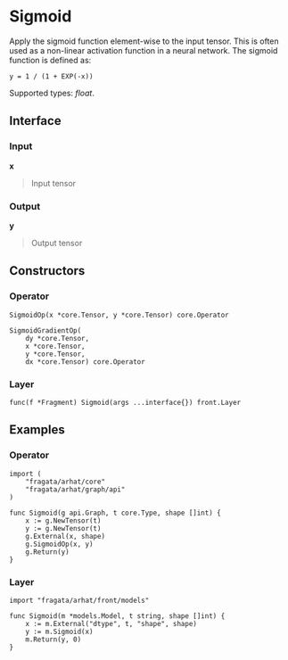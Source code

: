 
# Sigmoid

Apply the sigmoid function element-wise to the input tensor. This is often used
as a non-linear activation function in a neural network. The sigmoid function is
defined as:

    y = 1 / (1 + EXP(-x))

Supported types: *float*.

## Interface

### Input

**x**

>Input tensor

### Output

**y**

>Output tensor

## Constructors

### Operator


```
SigmoidOp(x *core.Tensor, y *core.Tensor) core.Operator

SigmoidGradientOp(
    dy *core.Tensor,
    x *core.Tensor,
    y *core.Tensor,
    dx *core.Tensor) core.Operator
```


### Layer


```
func(f *Fragment) Sigmoid(args ...interface{}) front.Layer
```


## Examples

### Operator


```
import (
    "fragata/arhat/core"
    "fragata/arhat/graph/api"
)

func Sigmoid(g api.Graph, t core.Type, shape []int) {
    x := g.NewTensor(t)
    y := g.NewTensor(t)
    g.External(x, shape)
    g.SigmoidOp(x, y)
    g.Return(y)
}
```


### Layer


```
import "fragata/arhat/front/models"

func Sigmoid(m *models.Model, t string, shape []int) {
    x := m.External("dtype", t, "shape", shape)
    y := m.Sigmoid(x)
    m.Return(y, 0)
}
```

